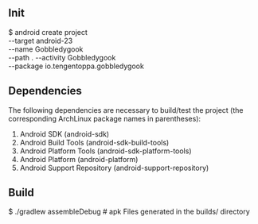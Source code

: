 ## Init

$ android create project \
    --target android-23 \
    --name Gobbledygook \
    --path . --activity Gobbledygook \
    --package io.tengentoppa.gobbledygook

## Dependencies

The following dependencies are necessary to build/test the project
(the corresponding ArchLinux package names in parentheses):

1) Android SDK (android-sdk)
2) Android Build Tools (android-sdk-build-tools)
3) Android Platform Tools (android-sdk-platform-tools)
4) Android Platform (android-platform)
5) Android Support Repository (android-support-repository)

## Build

$ ./gradlew assembleDebug     # apk Files generated in the builds/ directory
